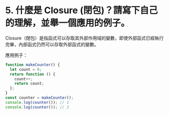 # 5. 什麼是 Closure (閉包)？請寫下自己的理解，並舉一個應用的例子。

Closure（閉包）是指函式可以存取其外部作用域的變數，即使外部函式已經執行完畢，內部函式仍然可以存取外部函式的變數。

應用例子：

```javascript
function makeCounter() {
  let count = 0;
  return function () {
    count++;
    return count;
  };
}
const counter = makeCounter();
console.log(counter()); // 1
console.log(counter()); // 2
```
